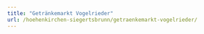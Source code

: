 ```yaml
---
title: "Getränkemarkt Vogelrieder"
url: /hoehenkirchen-siegertsbrunn/getraenkemarkt-vogelrieder/
---
```


